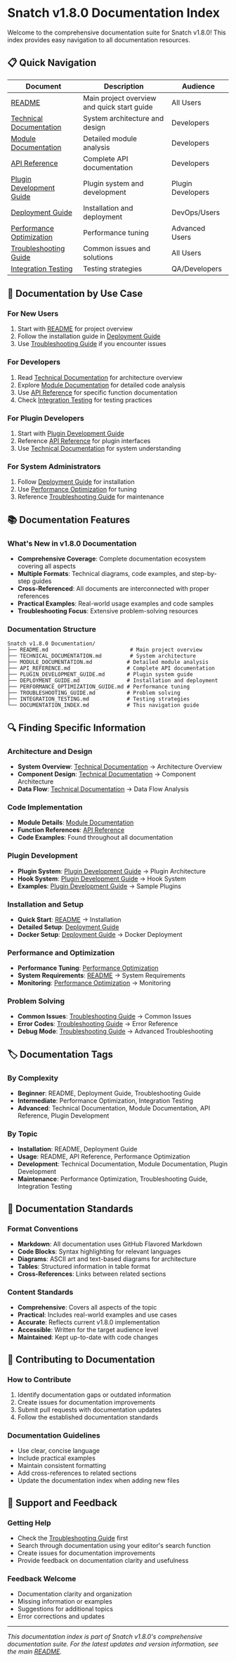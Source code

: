 # Snatch v1.8.0 Documentation Index

Welcome to the comprehensive documentation suite for Snatch v1.8.0! This index provides easy navigation to all documentation resources.

## 📋 Quick Navigation

| Document | Description | Audience |
|----------|-------------|----------|
| [README](./markdownfiles/README.md) | Main project overview and quick start guide | All Users |
| [Technical Documentation](./TECHNICAL_DOCUMENTATION.md) | System architecture and design | Developers |
| [Module Documentation](./MODULE_DOCUMENTATION.md) | Detailed module analysis | Developers |
| [API Reference](./API_REFERENCE.md) | Complete API documentation | Developers |
| [Plugin Development Guide](./PLUGIN_DEVELOPMENT_GUIDE.md) | Plugin system and development | Plugin Developers |
| [Deployment Guide](./DEPLOYMENT_GUIDE.md) | Installation and deployment | DevOps/Users |
| [Performance Optimization](./PERFORMANCE_OPTIMIZATION_GUIDE.md) | Performance tuning | Advanced Users |
| [Troubleshooting Guide](./TROUBLESHOOTING_GUIDE.md) | Common issues and solutions | All Users |
| [Integration Testing](./INTEGRATION_TESTING.md) | Testing strategies | QA/Developers |

## 🎯 Documentation by Use Case

### For New Users

1. Start with [README](./markdownfiles/README.md) for project overview
2. Follow the installation guide in [Deployment Guide](./DEPLOYMENT_GUIDE.md)
3. Use [Troubleshooting Guide](./TROUBLESHOOTING_GUIDE.md) if you encounter issues

### For Developers

1. Read [Technical Documentation](./TECHNICAL_DOCUMENTATION.md) for architecture overview
2. Explore [Module Documentation](./MODULE_DOCUMENTATION.md) for detailed code analysis
3. Use [API Reference](./API_REFERENCE.md) for specific function documentation
4. Check [Integration Testing](./INTEGRATION_TESTING.md) for testing practices

### For Plugin Developers

1. Start with [Plugin Development Guide](./PLUGIN_DEVELOPMENT_GUIDE.md)
2. Reference [API Reference](./API_REFERENCE.md) for plugin interfaces
3. Use [Technical Documentation](./TECHNICAL_DOCUMENTATION.md) for system understanding

### For System Administrators

1. Follow [Deployment Guide](./DEPLOYMENT_GUIDE.md) for installation
2. Use [Performance Optimization](./PERFORMANCE_OPTIMIZATION_GUIDE.md) for tuning
3. Reference [Troubleshooting Guide](./TROUBLESHOOTING_GUIDE.md) for maintenance

## 📚 Documentation Features

### What's New in v1.8.0 Documentation

- **Comprehensive Coverage**: Complete documentation ecosystem covering all aspects
- **Multiple Formats**: Technical diagrams, code examples, and step-by-step guides
- **Cross-Referenced**: All documents are interconnected with proper references
- **Practical Examples**: Real-world usage examples and code samples
- **Troubleshooting Focus**: Extensive problem-solving resources

### Documentation Structure

```
Snatch v1.8.0 Documentation/
├── README.md                          # Main project overview
├── TECHNICAL_DOCUMENTATION.md         # System architecture
├── MODULE_DOCUMENTATION.md           # Detailed module analysis
├── API_REFERENCE.md                  # Complete API documentation
├── PLUGIN_DEVELOPMENT_GUIDE.md       # Plugin system guide
├── DEPLOYMENT_GUIDE.md               # Installation and deployment
├── PERFORMANCE_OPTIMIZATION_GUIDE.md # Performance tuning
├── TROUBLESHOOTING_GUIDE.md          # Problem solving
├── INTEGRATION_TESTING.md            # Testing strategies
└── DOCUMENTATION_INDEX.md            # This navigation guide
```

## 🔍 Finding Specific Information

### Architecture and Design

- **System Overview**: [Technical Documentation](./TECHNICAL_DOCUMENTATION.md) → Architecture Overview
- **Component Design**: [Technical Documentation](./TECHNICAL_DOCUMENTATION.md) → Component Architecture
- **Data Flow**: [Technical Documentation](./TECHNICAL_DOCUMENTATION.md) → Data Flow Analysis

### Code Implementation

- **Module Details**: [Module Documentation](./MODULE_DOCUMENTATION.md)
- **Function References**: [API Reference](./API_REFERENCE.md)
- **Code Examples**: Found throughout all documentation

### Plugin Development

- **Plugin System**: [Plugin Development Guide](./PLUGIN_DEVELOPMENT_GUIDE.md) → Plugin Architecture
- **Hook System**: [Plugin Development Guide](./PLUGIN_DEVELOPMENT_GUIDE.md) → Hook System
- **Examples**: [Plugin Development Guide](./PLUGIN_DEVELOPMENT_GUIDE.md) → Sample Plugins

### Installation and Setup

- **Quick Start**: [README](./markdownfiles/README.md) → Installation
- **Detailed Setup**: [Deployment Guide](./DEPLOYMENT_GUIDE.md)
- **Docker Setup**: [Deployment Guide](./DEPLOYMENT_GUIDE.md) → Docker Deployment

### Performance and Optimization

- **Performance Tuning**: [Performance Optimization](./PERFORMANCE_OPTIMIZATION_GUIDE.md)
- **System Requirements**: [README](./markdownfiles/README.md) → System Requirements
- **Monitoring**: [Performance Optimization](./PERFORMANCE_OPTIMIZATION_GUIDE.md) → Monitoring

### Problem Solving

- **Common Issues**: [Troubleshooting Guide](./TROUBLESHOOTING_GUIDE.md) → Common Issues
- **Error Codes**: [Troubleshooting Guide](./TROUBLESHOOTING_GUIDE.md) → Error Reference
- **Debug Mode**: [Troubleshooting Guide](./TROUBLESHOOTING_GUIDE.md) → Advanced Troubleshooting

## 🏷️ Documentation Tags

### By Complexity

- **Beginner**: README, Deployment Guide, Troubleshooting Guide
- **Intermediate**: Performance Optimization, Integration Testing
- **Advanced**: Technical Documentation, Module Documentation, API Reference, Plugin Development

### By Topic

- **Installation**: README, Deployment Guide
- **Usage**: README, API Reference, Performance Optimization
- **Development**: Technical Documentation, Module Documentation, Plugin Development
- **Maintenance**: Performance Optimization, Troubleshooting Guide, Integration Testing

## 📖 Documentation Standards

### Format Conventions

- **Markdown**: All documentation uses GitHub Flavored Markdown
- **Code Blocks**: Syntax highlighting for relevant languages
- **Diagrams**: ASCII art and text-based diagrams for architecture
- **Tables**: Structured information in table format
- **Cross-References**: Links between related sections

### Content Standards

- **Comprehensive**: Covers all aspects of the topic
- **Practical**: Includes real-world examples and use cases
- **Accurate**: Reflects current v1.8.0 implementation
- **Accessible**: Written for the target audience level
- **Maintained**: Kept up-to-date with code changes

## 🤝 Contributing to Documentation

### How to Contribute

1. Identify documentation gaps or outdated information
2. Create issues for documentation improvements
3. Submit pull requests with documentation updates
4. Follow the established documentation standards

### Documentation Guidelines

- Use clear, concise language
- Include practical examples
- Maintain consistent formatting
- Add cross-references to related sections
- Update the documentation index when adding new files

## 📧 Support and Feedback

### Getting Help

- Check the [Troubleshooting Guide](./TROUBLESHOOTING_GUIDE.md) first
- Search through documentation using your editor's search function
- Create issues for documentation improvements
- Provide feedback on documentation clarity and usefulness

### Feedback Welcome

- Documentation clarity and organization
- Missing information or examples
- Suggestions for additional topics
- Error corrections and updates

---

*This documentation index is part of Snatch v1.8.0's comprehensive documentation suite. For the latest updates and version information, see the main [README](./markdownfiles/README.md).*
